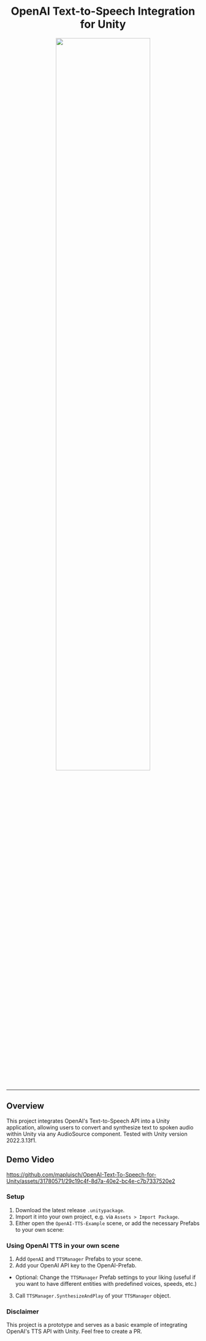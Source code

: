 <h1 align="center">OpenAI Text-to-Speech Integration for Unity</h1>

<p align="center">
  <img src="https://github.com/mapluisch/OpenAI-Text-To-Speech-for-Unity/assets/31780571/1f1ccb2f-f780-4f18-b347-d05ac25b6875" width="70%"/>
</p>


---

## Overview
This project integrates OpenAI's Text-to-Speech API into a Unity application, allowing users to convert and synthesize text to spoken audio within Unity via any AudioSource component.
Tested with Unity version 2022.3.13f1.

## Demo Video
https://github.com/mapluisch/OpenAI-Text-To-Speech-for-Unity/assets/31780571/29c19c4f-8d7a-40e2-bc4e-c7b7337520e2

### Setup
1. Download the latest release `.unitypackage`.
2. Import it into your own project, e.g. via `Assets > Import Package`.
3. Either open the `OpenAI-TTS-Example` scene, or add the necessary Prefabs to your own scene:

### Using OpenAI TTS in your own scene
1. Add `OpenAI` and `TTSManager` Prefabs to your scene.
2. Add your OpenAI API key to the OpenAI-Prefab.
- Optional: Change the `TTSManager` Prefab settings to your liking (useful if you want to have different entities with predefined voices, speeds, etc.)
3. Call `TTSManager.SynthesizeAndPlay` of your `TTSManager` object.

### Disclaimer
This project is a prototype and serves as a basic example of integrating OpenAI's TTS API with Unity. Feel free to create a PR.
